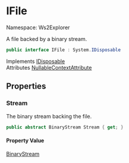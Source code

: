 # IFile

Namespace: Ws2Explorer

A file backed by a binary stream.

```csharp
public interface IFile : System.IDisposable
```

Implements [IDisposable](https://docs.microsoft.com/en-us/dotnet/api/system.idisposable)<br>
Attributes [NullableContextAttribute](https://docs.microsoft.com/en-us/dotnet/api/system.runtime.compilerservices.nullablecontextattribute)

## Properties

### **Stream**

The binary stream backing the file.

```csharp
public abstract BinaryStream Stream { get; }
```

#### Property Value

[BinaryStream](./ws2explorer.binarystream.md)<br>
